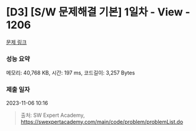 # [D3] [S/W 문제해결 기본] 1일차 - View - 1206 

[문제 링크](https://swexpertacademy.com/main/code/problem/problemDetail.do?contestProbId=AV134DPqAA8CFAYh) 

### 성능 요약

메모리: 40,768 KB, 시간: 197 ms, 코드길이: 3,257 Bytes

### 제출 일자

2023-11-06 10:16



> 출처: SW Expert Academy, https://swexpertacademy.com/main/code/problem/problemList.do